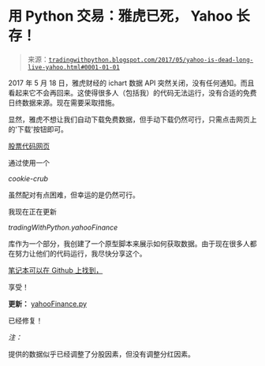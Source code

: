 <!--yml

分类：未分类

日期：2024-05-18 15:41:53

-->

# 用 Python 交易：雅虎已死， Yahoo 长存！

> 来源：[`tradingwithpython.blogspot.com/2017/05/yahoo-is-dead-long-live-yahoo.html#0001-01-01`](http://tradingwithpython.blogspot.com/2017/05/yahoo-is-dead-long-live-yahoo.html#0001-01-01)

2017 年 5 月 18 日，雅虎财经的 ichart 数据 API 突然关闭，没有任何通知。而且看起来它不会再回来。这使得很多人（包括我）的代码无法运行，没有合适的免费日终数据来源。现在需要采取措施。

显然，雅虎不想让我们自动下载免费数据，但手动下载仍然可行，只需点击网页上的'下载'按钮即可。

[股票代码网页](https://uk.finance.yahoo.com/quote/SPY/history?p=SPY)

通过使用一个

*cookie-crub*

虽然配对有点困难，但幸运的是仍然可行。

我现在正在更新

*tradingWithPython.yahooFinance*

库作为一个部分，我创建了一个原型脚本来展示如何获取数据。由于现在很多人都在努力让他们的代码运行，我尽快分享这个。

[笔记本可以在 Github 上找到，](https://github.com/sjev/trading-with-python/blob/master/scratch/get_yahoo_data.ipynb)

享受！

**更新：** [yahooFinance.py](https://github.com/sjev/trading-with-python/blob/fix_yahoo/lib/yahooFinance.py)

已经修复！

*注：*

提供的数据似乎已经调整了分股因素，但没有调整分红因素。
